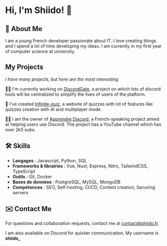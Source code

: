 # Hi, I'm Shiido! 👋

## 🚀 About Me

I am a young French developer passionate about IT. I love creating things and I spend a lot of time developing my ideas. I am currently in my first year of computer science at university.

## My Projects

_I have many projects, but here are the most interesting_

👩‍💻 I'm currently working on [DiscordGate](https://discordgate.com/), a project on which lots of discord tools will be centralized to simplify the lives of users of the platform.

🧠 I've created [Infinite-quiz](https://infinite-quiz.com/), a website of quizzes with lot of features like quizzes creation with AI and multiplayer mode.

👯‍♀️ I am the owner of [Apprendre Discord](https://apprendre-discord.fr/), a French-speaking project aimed at helping users use Discord. The project has a YouTube channel which has over 2k5 subs.

## 🛠 Skills

- **Langages** : Javascript, Python, SQL
- **Frameworks & librairies** : Vue, Nuxt, Express, Nitro, TailwindCSS, TypeScript
- **Outils** : Git, Docker
- **Bases de données** : PostgreSQL, MySQL, MongoDB
- **Compétences** : SEO, Self-hosting, CI/CD, Content creation, Securing servers

## ✉️ Contact Me

For questions and collaboration requests, contact me at [contact@shiido.fr](mailto:contact@shiido.fr).

I am also available on Discord for quicker communication. My username is **shiido\_**
